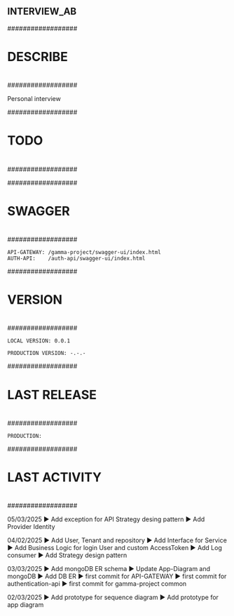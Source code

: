 ## INTERVIEW_AB

##################
#
# DESCRIBE
#
##################

Personal interview

##################
#
# TODO
#
##################



##################
#
# SWAGGER
#
##################

	API-GATEWAY: /gamma-project/swagger-ui/index.html
	AUTH-API:    /auth-api/swagger-ui/index.html

##################
#
# VERSION
#
##################

	LOCAL VERSION: 0.0.1
	
	PRODUCTION VERSION: -.-.-
 
##################
#
# LAST RELEASE
#
##################

	PRODUCTION: 

##################
#
# LAST ACTIVITY
#
##################

05/03/2025
► Add exception for API Strategy desing pattern
► Add Provider Identity

04/02/2025
► Add User, Tenant and repository
► Add Interface for Service 
► Add Business Logic for login User and custom AccessToken
► Add Log consumer 
► Add Strategy design pattern

03/03/2025
► Add mongoDB ER schema 
► Update App-Diagram and mongoDB
► Add DB ER 
► first commit for API-GATEWAY
► first commit for authentication-api
► first commit for gamma-project common 

02/03/2025
► Add prototype for sequence diagram
► Add prototype for app diagram